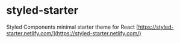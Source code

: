 # styled-starter
Styled Components minimal starter theme for React
[https://styled-starter.netlify.com/](https://styled-starter.netlify.com/)